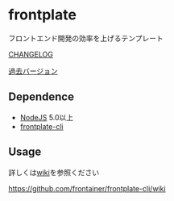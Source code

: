 # frontplate

フロントエンド開発の効率を上げるテンプレート

[CHANGELOG](https://github.com/frontainer/frontplate/blob/master/CHANGELOG.md)

[過去バージョン](https://github.com/frontainer/frontplate/releases)

## Dependence

* [NodeJS](https://nodejs.org/) 5.0以上
* [frontplate-cli](https://www.npmjs.com/package/frontplate-cli)

## Usage

詳しくは[wiki](https://github.com/frontainer/frontplate-cli/wiki)を参照ください

https://github.com/frontainer/frontplate-cli/wiki
